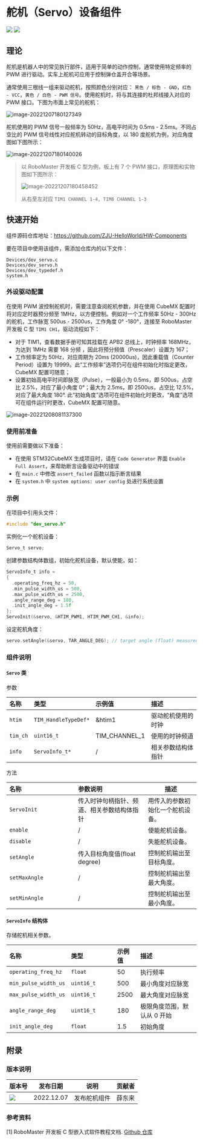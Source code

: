 # 舵机（Servo）设备组件

 <img src = "https://img.shields.io/badge/version-1.0.0-green"> <sp> <img src = "https://img.shields.io/badge/author-dungloi-lightgrey"> 

## 理论

舵机是机器人中的常见执行部件，适用于简单的动作控制，通常使用特定频率的 PWM 进行驱动。实车上舵机可应用于控制弹仓盖开合等场景。

通常使用三根线一组来驱动舵机，按照颜色分别对应： `黑色 / 棕色 - GND`，`红色 - VCC`，`黄色 / 白色 - PWM 信号`。使用舵机时，将与其连接的杜邦线接入对应的 PWM 接口。下图为市面上常见的舵机：

![image-20221207180127349](舵机设备组件.assets/image-20221207180127349.png)

舵机使用的 PWM 信号一般频率为 50Hz，高电平时间为 0.5ms - 2.5ms。不同占空比的 PWM 信号线性对应舵机转动的目标角度，以 180 度舵机为例，对应角度图如下图所示：

![image-20221207180140026](舵机设备组件.assets/image-20221207180140026.png)

> 以 RoboMaster 开发板 C 型为例，板上有 7 个 PWM 接口，原理图和实物图如下图所示：
>
> ![image-20221207180458452](舵机设备组件.assets/image-20221207180458452.png)
>
> 从右至左对应 `TIM1 CHANNEL 1-4, TIM8 CHANNEL 1-3`

## 快速开始

组件源码仓库地址：<https://github.com/ZJU-HelloWorld/HW-Components>

要在项目中使用该组件，需添加仓库内的以下文件：

```
Devices/dev_servo.c
Devices/dev_servo.h
Devices/dev_typedef.h
system.h
```

### 外设驱动配置

在使用 PWM 波控制舵机时，需要注意查阅舵机参数，并在使用 CubeMX 配置时将对应定时器预分频至 1MHz，以方便控制。例如对一个工作频率 50Hz - 300Hz 的舵机，工作脉宽 500us - 2500us，工作角度 0° -180°，连接至 RoboMaster 开发板 C 型 `TIM1 CH1`，驱动流程如下：

* 对于 TIM1，查看数据手册可知其挂载在 APB2 总线上，时钟频率 168MHz，为达到 1MHz 需要 168 分频 ，因此将预分频值（Prescaler）设置为 167；
* 工作频率定为 50Hz，对应周期为 20ms (20000us)，因此重载值（Counter Period）设置为 19999。此“工作频率”选项仍可在组件初始化时指定更改，CubeMX 配置可随意；
* 设置初始高电平时间即脉宽（Pulse），一般最小为 0.5ms，即 500us，占空比 2.5%，对应了最小角度 0°；最大为 2.5ms，即 2500us，占空比 12.5%，对应了最大角度 180°. 此“初始角度”选项可在组件初始化时更改，“角度”选项可在组件运行时更改，CubeMX 配置可随意。

![image-20221208081137300](舵机设备组件.assets/image-20221208081137300.png)

### 使用前准备

使用前需要做以下准备：

* 在使用 STM32CubeMX 生成项目时，请在 `Code Generator` 界面 `Enable Full Assert`，来帮助断言设备驱动中的错误
* 在 `main.c` 中修改 `assert_failed` 函数以指示断言结果
* 在 `system.h` 中 `system options: user config` 处进行系统设置

### 示例

在项目中引用头文件：

```c
#include "dev_servo.h"
```

实例化一个舵机设备：

```c
Servo_t servo;
```

创建参数结构体数组，初始化舵机设备，默认使能，如：

```c
ServoInfo_t info =
{
  .operating_freq_hz = 50,
  .min_pulse_width_us = 500,
  .max_pulse_width_us = 2500,
  .angle_range_deg = 180,
  .init_angle_deg = 1.5f
};
ServoInit(&servo, &HTIM_PWM1, HTIM_PWM_CH1, &info);
```

设定舵机角度：

```c
servo.setAngle(&servo, TAR_ANGLE_DEG); // target angle (float) measured in degree
```


### 组件说明

#### `Servo` 类

参数

| 名称     | 类型                 | 示例值        | 描述     |
| :------- | :------------------- | :------------ | :------- |
| `htim`   | `TIM_HandleTypeDef*` | &htim1        | 驱动舵机使用的时钟     |
| `tim_ch` | `uint16_t`           | TIM_CHANNEL_1 | 使用的时钟频道     |
| `info`   | `ServoInfo_t*`       | /             | 相关参数结构体指针 |

方法

| 名称<img width=250/> | 参数说明                                                     | 描述                                  |
| :------------------  | :-----------------------------------------------------------| ------------------------------------- |
| `ServoInit`          | 传入时钟句柄指针、频道、相关参数结构体指针                      | 用传入的参数初始化一个舵机设备。 |
| `enable`             | /                                                           | 使能舵机设备。 |
| `disable`            | /                                                           | 失能舵机设备。 |
| `setAngle`           | 传入目标角度值(float degree)                                 | 控制舵机输出至目标角度。 |
| `setMaxAngle`        | /                                                           | 控制舵机输出至最大角度。 |
| `setMinAngle`        | /                                                           | 控制舵机输出至最小角度。  |

#### `ServoInfo` 结构体

存储舵机相关参数。

| 名称<img width=100/> | 类型<img width=100/> | 示例值 | 描述                        |
| :------------------- | :------------------- | :----- | :-------------------------- |
| `operating_freq_hz`  | `float`              | 50     | 执行频率                    |
| `min_pulse_width_us` | `uint16_t`           | 500    | 最小角度对应脉宽            |
| `max_pulse_width_us` | `uint16_t`           | 2500   | 最大角度对应脉宽            |
| `angle_range_deg`    | `uint16_t`           | 180    | 极限角度范围，默认从 0 开始 |
| `init_angle_deg`     | `float`              | 1.5    | 初始角度                    |


## 附录

### 版本说明

| 版本号                                                       | 发布日期   | 说明         | 贡献者 |
| ------------------------------------------------------------ | ---------- | ------------ | ------ |
| <img src = "https://img.shields.io/badge/version-1.0.0-green" > | 2022.12.07 | 发布舵机组件 | 薛东来 |

### 参考资料

[1] RoboMaster 开发板 C 型嵌入式软件教程文档. [Github 仓库](https://github.com/RoboMaster/Development-Board-C-Examples)
